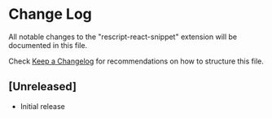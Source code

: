 # Change Log

All notable changes to the "rescript-react-snippet" extension will be documented in this file.

Check [Keep a Changelog](http://keepachangelog.com/) for recommendations on how to structure this file.

## [Unreleased]

- Initial release